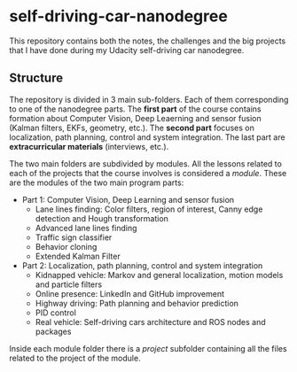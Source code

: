 # self-driving-car-nanodegree
This repository contains both the notes, the challenges and the big projects that I have done during my Udacity self-driving car nanodegree.


## Structure

The repository is divided in 3 main sub-folders. Each of them corresponding to one of the nanodegree parts. The **first part** of the course contains formation about Computer Vision, Deep Leaerning and sensor fusion (Kalman filters, EKFs, geometry, etc.). The **second part** focuses on localization, path planning, control and system integration. The last part are **extracurricular materials** (interviews, etc.).

The two main folders are subdivided by modules. All the lessons related to each of the projects that the course involves is considered a *module*. These are the modules of the two main program parts:

- Part 1: Computer Vision, Deep Learning and sensor fusion
  - Lane lines finding: Color filters, region of interest, Canny edge detection and Hough transformation
  - Advanced lane lines finding
  - Traffic sign classifier
  - Behavior cloning
  - Extended Kalman Filter
- Part 2: Localization, path planning, control and system integration
  - Kidnapped vehicle: Markov and general localization, motion models and particle filters
  - Online presence: LinkedIn and GitHub improvement
  - Highway driving: Path planning and behavior prediction
  - PID control
  - Real vehicle: Self-driving cars architecture and ROS nodes and packages

Inside each module folder there is a *project* subfolder containing all the files related to the project of the module.
